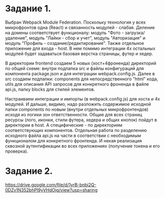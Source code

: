 # Задание 1.
Выбран Webpack Module Federation. Поскольку технология у всех микрофронтов одна (React) и связанность модулей - слабая.
Деление на домены соответствует функционалу:
модуль "Фото - загрузка/удаление",
модуль "Лайки - сбор и учет",
модуль "Авторизация" и
модуль "Профиль - создание/редактирование".
Также отдельное приложение для входа - host. В нем помимо интеграции 4х остальных модулей будет задаваться базовая верстка страницы, футер и хедер.

В директории frontend создаем 5 новых (хост+4фроненда) директорий по общей схеме: внутри подпапка src и файлы конфигураций для компонента package.json и для интеграции webpack.config.js. Далее в src создаем подпапки:
components для непосредственного "html" кода,
utils для описания API запросов для конкретного фроненда в файле api.js,
папку blocks для стилей элементов.

Настраиваем интеграции и импорты (в webpack.config.js) для хоста и 4х модулей.
И дальше, видимо, надо разложить содержимое исходной папки components по новым (внутри отдельных микрофронтендов) исходя из логики зон ответственности. Общие для всех страниц ресурсы (лого, иконки, стили футера, хедера и общих кнопок) пойдут в директории в host. А специфические - по директориям соответствующих компонентов.
Отдельная работа по разделению исходного файла api.js на части в соответствии с необходимым функционалом для конкретного фронтенда. И некая реализация сквозной аутентификации во всех приложениях (получение токена и его проверка).

# Задание 2.
https://drive.google.com/file/d/1yrB-bnbi2Q-0DZv1N352bhPl9yVHdOjg/view?usp=sharing